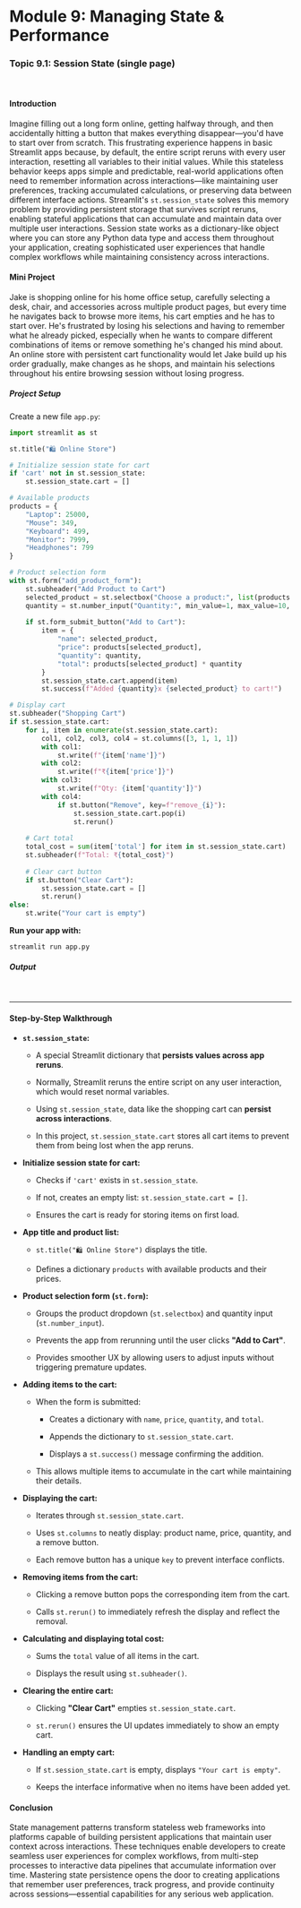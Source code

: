 # Module 9: Managing State & Performance

### Topic 9.1: Session State (single page)

<br>

#### **Introduction**

Imagine filling out a long form online, getting halfway through, and then accidentally hitting a button that makes everything disappear—you'd have to start over from scratch. This frustrating experience happens in basic Streamlit apps because, by default, the entire script reruns with every user interaction, resetting all variables to their initial values. While this stateless behavior keeps apps simple and predictable, real-world applications often need to remember information across interactions—like maintaining user preferences, tracking accumulated calculations, or preserving data between different interface actions.
Streamlit's `st.session_state` solves this memory problem by providing persistent storage that survives script reruns, enabling stateful applications that can accumulate and maintain data over multiple user interactions. Session state works as a dictionary-like object where you can store any Python data type and access them throughout your application, creating sophisticated user experiences that handle complex workflows while maintaining consistency across interactions.

#### **Mini Project**

Jake is shopping online for his home office setup, carefully selecting a desk, chair, and accessories across multiple product pages, but every time he navigates back to browse more items, his cart empties and he has to start over. He's frustrated by losing his selections and having to remember what he already picked, especially when he wants to compare different combinations of items or remove something he's changed his mind about.
An online store with persistent cart functionality would let Jake build up his order gradually, make changes as he shops, and maintain his selections throughout his entire browsing session without losing progress.

##### **Project Setup**

Create a new file `app.py`:

```python
import streamlit as st

st.title("🛍️ Online Store")

# Initialize session state for cart
if 'cart' not in st.session_state:
    st.session_state.cart = []

# Available products
products = {
    "Laptop": 25000,
    "Mouse": 349,
    "Keyboard": 499,
    "Monitor": 7999,
    "Headphones": 799
}

# Product selection form
with st.form("add_product_form"):
    st.subheader("Add Product to Cart")
    selected_product = st.selectbox("Choose a product:", list(products.keys()))
    quantity = st.number_input("Quantity:", min_value=1, max_value=10, value=1)
    
    if st.form_submit_button("Add to Cart"):
        item = {
            "name": selected_product,
            "price": products[selected_product],
            "quantity": quantity,
            "total": products[selected_product] * quantity
        }
        st.session_state.cart.append(item)
        st.success(f"Added {quantity}x {selected_product} to cart!")

# Display cart
st.subheader("Shopping Cart")
if st.session_state.cart:
    for i, item in enumerate(st.session_state.cart):
        col1, col2, col3, col4 = st.columns([3, 1, 1, 1])
        with col1:
            st.write(f"{item['name']}")
        with col2:
            st.write(f"₹{item['price']}")
        with col3:
            st.write(f"Qty: {item['quantity']}")
        with col4:
            if st.button("Remove", key=f"remove_{i}"):
                st.session_state.cart.pop(i)
                st.rerun()
    
    # Cart total
    total_cost = sum(item['total'] for item in st.session_state.cart)
    st.subheader(f"Total: ₹{total_cost}")
    
    # Clear cart button
    if st.button("Clear Cart"):
        st.session_state.cart = []
        st.rerun()
else:
    st.write("Your cart is empty")

```

**Run your app with:**

```
streamlit run app.py

```

##### **Output**

<img src="">

<img src="">

---

#### **Step-by-Step Walkthrough**


-   **`st.session_state`:**
    
    -   A special Streamlit dictionary that **persists values across app reruns**.
        
    -   Normally, Streamlit reruns the entire script on any user interaction, which would reset normal variables.
        
    -   Using `st.session_state`, data like the shopping cart can **persist across interactions**.
        
    -   In this project, `st.session_state.cart` stores all cart items to prevent them from being lost when the app reruns.
        
-   **Initialize session state for cart:**
    
    -   Checks if `'cart'` exists in `st.session_state`.
        
    -   If not, creates an empty list: `st.session_state.cart = []`.
        
    -   Ensures the cart is ready for storing items on first load.
        
-   **App title and product list:**
    
    -   `st.title("🛍️ Online Store")` displays the title.
        
    -   Defines a dictionary `products` with available products and their prices.
        
-   **Product selection form (`st.form`):**
    
    -   Groups the product dropdown (`st.selectbox`) and quantity input (`st.number_input`).
        
    -   Prevents the app from rerunning until the user clicks **"Add to Cart"**.
        
    -   Provides smoother UX by allowing users to adjust inputs without triggering premature updates.
        
-   **Adding items to the cart:**
    
    -   When the form is submitted:
        
        -   Creates a dictionary with `name`, `price`, `quantity`, and `total`.
            
        -   Appends the dictionary to `st.session_state.cart`.
            
        -   Displays a `st.success()` message confirming the addition.
            
    -   This allows multiple items to accumulate in the cart while maintaining their details.
        
-   **Displaying the cart:**
    
    -   Iterates through `st.session_state.cart`.
        
    -   Uses `st.columns` to neatly display: product name, price, quantity, and a remove button.
        
    -   Each remove button has a unique `key` to prevent interface conflicts.
        
-   **Removing items from the cart:**
    
    -   Clicking a remove button pops the corresponding item from the cart.
        
    -   Calls `st.rerun()` to immediately refresh the display and reflect the removal.
        
-   **Calculating and displaying total cost:**
    
    -   Sums the `total` value of all items in the cart.
        
    -   Displays the result using `st.subheader()`.
        
-   **Clearing the entire cart:**
    
    -   Clicking **"Clear Cart"** empties `st.session_state.cart`.
        
    -   `st.rerun()` ensures the UI updates immediately to show an empty cart.
        
-   **Handling an empty cart:**
    
    -   If `st.session_state.cart` is empty, displays `"Your cart is empty"`.
        
    -   Keeps the interface informative when no items have been added yet.

#### **Conclusion**

State management patterns transform stateless web frameworks into platforms capable of building persistent applications that maintain user context across interactions. These techniques enable developers to create seamless user experiences for complex workflows, from multi-step processes to interactive data pipelines that accumulate information over time. Mastering state persistence opens the door to creating applications that remember user preferences, track progress, and provide continuity across sessions—essential capabilities for any serious web application.

